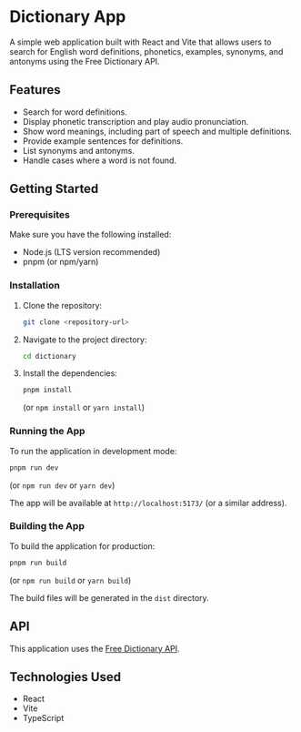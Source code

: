 # Dictionary App

A simple web application built with React and Vite that allows users to search for English word definitions, phonetics, examples, synonyms, and antonyms using the Free Dictionary API.

## Features

*   Search for word definitions.
*   Display phonetic transcription and play audio pronunciation.
*   Show word meanings, including part of speech and multiple definitions.
*   Provide example sentences for definitions.
*   List synonyms and antonyms.
*   Handle cases where a word is not found.

## Getting Started

### Prerequisites

Make sure you have the following installed:

*   Node.js (LTS version recommended)
*   pnpm (or npm/yarn)

### Installation

1.  Clone the repository:

    ```bash
    git clone <repository-url>
    ```

2.  Navigate to the project directory:

    ```bash
    cd dictionary
    ```

3.  Install the dependencies:

    ```bash
    pnpm install
    ```
    (or `npm install` or `yarn install`)

### Running the App

To run the application in development mode:

```bash
pnpm run dev
```
(or `npm run dev` or `yarn dev`)

The app will be available at `http://localhost:5173/` (or a similar address).

### Building the App

To build the application for production:

```bash
pnpm run build
```
(or `npm run build` or `yarn build`)

The build files will be generated in the `dist` directory.

## API

This application uses the [Free Dictionary API](https://dictionaryapi.dev/).

## Technologies Used

*   React
*   Vite
*   TypeScript